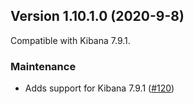 ## Version 1.10.1.0 (2020-9-8)

Compatible with Kibana 7.9.1.

### Maintenance
* Adds support for Kibana 7.9.1 ([#120](https://github.com/opendistro-for-elasticsearch/index-management-kibana-plugin/pull/120))
